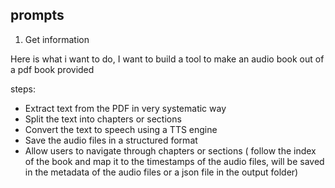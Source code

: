 ## prompts

1. Get information

Here is what i want to do, I want to build a tool to make an audio book out of a pdf book provided

steps:

- Extract text from the PDF in very systematic way
- Split the text into chapters or sections
- Convert the text to speech using a TTS engine
- Save the audio files in a structured format
- Allow users to navigate through chapters or sections ( follow the index of the book and map it to the timestamps of the audio files, will be saved in the metadata of the audio files or a json file in the output folder)
